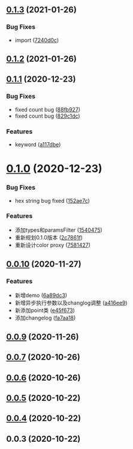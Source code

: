 ## [0.1.3](https://github.com/sheldonWan/picture2color/compare/v0.1.2...v0.1.3) (2021-01-26)


### Bug Fixes

* import ([7240d0c](https://github.com/sheldonWan/picture2color/commit/7240d0c3b1fdd61955116e1d5829e5ffe5ceb4ae))



## [0.1.2](https://github.com/sheldonWan/picture2color/compare/v0.1.1...v0.1.2) (2021-01-26)



## [0.1.1](https://github.com/sheldonWan/picture2color/compare/v0.1.0...v0.1.1) (2020-12-23)


### Bug Fixes

* fixed count bug ([88fb927](https://github.com/sheldonWan/picture2color/commit/88fb927fd34cd2f165dcebbe962b7327bee49b6b))
* fixed count bug ([829c1dc](https://github.com/sheldonWan/picture2color/commit/829c1dcce3be8aa91811da0e325bc2fc78878147))


### Features

* keyword ([a117dbe](https://github.com/sheldonWan/picture2color/commit/a117dbe84f522205b30ad0dad0cd3bcafa08ec6d))



# [0.1.0](https://github.com/sheldonWan/picture2color/compare/v0.0.10...v0.1.0) (2020-12-23)


### Bug Fixes

* hex string bug fixed ([152ae7c](https://github.com/sheldonWan/picture2color/commit/152ae7cc80bb28a63d12248fa0263e8bc28ccd8e))


### Features

* 添加types和paramsFilter ([1540475](https://github.com/sheldonWan/picture2color/commit/1540475e64fbf679e28c6c7165a1d224e2b796f9))
* 重新规划0.1.0版本 ([2c7861f](https://github.com/sheldonWan/picture2color/commit/2c7861f87e89baec82dc5e189ddc4f581967488c))
* 重新设计color proxy ([7581427](https://github.com/sheldonWan/picture2color/commit/758142795585a103984f94dbfcc82e76a485ad54))



## [0.0.10](https://github.com/sheldonWan/picture2color/compare/v0.0.9...v0.0.10) (2020-11-27)


### Features

* 新增demo ([6a89dc3](https://github.com/sheldonWan/picture2color/commit/6a89dc3afcb71bd24ad2b56e47f5c993d8c542d9))
* 新增异步执行参数以及changlog调整 ([a416ee9](https://github.com/sheldonWan/picture2color/commit/a416ee9429c9b9db8fd4cfd2fe37d95275fd1534))
* 新添加point类 ([e45f673](https://github.com/sheldonWan/picture2color/commit/e45f673712c75b4c5e2b1638c412a2fd35b74283))
* 添加changelog ([fa7aa18](https://github.com/sheldonWan/picture2color/commit/fa7aa18b8c21810e5fd9c80e898591332ab93094))



## [0.0.9](https://github.com/sheldonWan/picture2color/compare/v0.0.7...v0.0.9) (2020-11-26)



## [0.0.7](https://github.com/sheldonWan/picture2color/compare/v0.0.6...v0.0.7) (2020-10-26)



## [0.0.6](https://github.com/sheldonWan/picture2color/compare/v0.0.5...v0.0.6) (2020-10-26)



## [0.0.5](https://github.com/sheldonWan/picture2color/compare/0.0.4...v0.0.5) (2020-10-22)



## [0.0.4](https://github.com/sheldonWan/picture2color/compare/0.0.3...0.0.4) (2020-10-22)



## 0.0.3 (2020-10-22)



